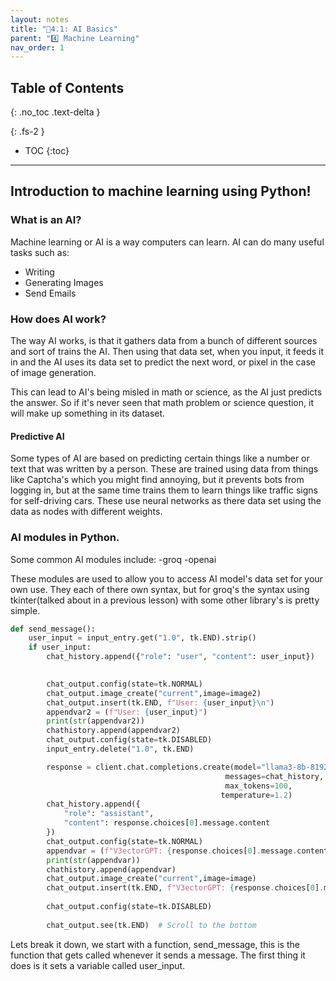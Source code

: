 ```yaml
---
layout: notes
title: "📓4.1: AI Basics" 
parent: "4️⃣ Machine Learning"
nav_order: 1
---
```


## Table of Contents
{: .no_toc .text-delta }

{: .fs-2 }
- TOC
{:toc}

---

## Introduction to machine learning using Python!
### What is an AI?

Machine learning or AI is a way computers can learn.
AI can do many useful tasks such as:

- Writing
- Generating Images
- Send Emails

### How does AI work?

The way AI works, 
is that it gathers data from a bunch of different sources and sort of trains the AI.
Then using that data set, when you input, 
it feeds it in and the AI uses its data set to predict the next word, 
or pixel in the case of image generation.

This can lead to AI's being misled in math or science, as the AI
just predicts the answer.
So if it's never seen that math problem or science question,
it will make up something in its dataset.

#### Predictive AI

Some types of AI are based on predicting certain things like a number or text that was written by a person.
These are trained using data from things like Captcha's which you might find annoying, but it prevents bots from logging in,
but at the same time trains them to learn things like traffic signs for self-driving cars.
These use neural networks as there data set using the data as nodes with different weights.

### AI modules in Python.

Some common AI modules include:
-groq
-openai

These modules are used to allow you to access AI model's data set for your own use.
They each of there own syntax, but for groq's the syntax using tkinter(talked about in a previous lesson) with some other library's is pretty simple.

```python
def send_message():
    user_input = input_entry.get("1.0", tk.END).strip()
    if user_input:
        chat_history.append({"role": "user", "content": user_input})
        

        chat_output.config(state=tk.NORMAL)
        chat_output.image_create("current",image=image2)
        chat_output.insert(tk.END, f"User: {user_input}\n")
        appendvar2 = (f"User: {user_input}")
        print(str(appendvar2))
        chathistory.append(appendvar2)
        chat_output.config(state=tk.DISABLED)
        input_entry.delete("1.0", tk.END)

        response = client.chat.completions.create(model="llama3-8b-8192",
                                                messages=chat_history,
                                                max_tokens=100,
                                               temperature=1.2)
        chat_history.append({
            "role": "assistant",
            "content": response.choices[0].message.content
        })
        chat_output.config(state=tk.NORMAL)
        appendvar = (f"V3ectorGPT: {response.choices[0].message.content}\n")
        print(str(appendvar))
        chathistory.append(appendvar)
        chat_output.image_create("current",image=image)
        chat_output.insert(tk.END, f"V3ectorGPT: {response.choices[0].message.content}\n")
        
        chat_output.config(state=tk.DISABLED)
        
        chat_output.see(tk.END)  # Scroll to the bottom

```

Lets break it down, we start with a function, send_message, this is the function that gets called whenever it sends a message.
The first thing it does is it sets a variable called user_input.


